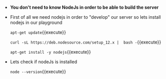 
- **You don't need to know NodeJs in order to be able to build the server**

- First of all we need nodejs in order to "develop" our server so lets install nodejs in our playground

    `apt-get update`{{execute}}

    `curl -sL https://deb.nodesource.com/setup_12.x |  bash -`{{execute}}
    
    `apt-get install -y nodejs`{{execute}}


- Lets check if nodeJs is installed 

    `node --version`{{execute}}
